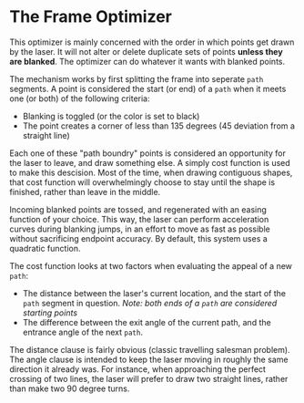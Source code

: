 The Frame Optimizer
===================

This optimizer is mainly concerned with the order in which points get drawn by the laser. It will not alter or delete duplicate sets of points **unless they are blanked**. The optimizer can do whatever it wants with blanked points.

The mechanism works by first splitting the frame into seperate `path` segments. A point is considered the start (or end) of a `path` when it meets one (or both) of the following criteria:

- Blanking is toggled (or the color is set to black)
- The point creates a corner of less than 135 degrees (45 deviation from a straight line)

Each one of these "path boundry" points is considered an opportunity for the laser to leave, and draw something else. A simply cost function is used to make this descision. Most of the time, when drawing contiguous shapes, that cost function will overwhelmingly choose to stay until the shape is finished, rather than leave in the middle.

Incoming blanked points are tossed, and regenerated with an easing function of your choice. This way, the laser can perform acceleration curves during blanking jumps, in an effort to move as fast as possible without sacrificing endpoint accuracy. By default, this system uses a quadratic function.

The cost function looks at two factors when evaluating the appeal of a new `path`:

- The distance between the laser's current location, and the start of the `path` segment in question. *Note: both ends of a `path` are considered starting points*
- The difference between the exit angle of the current path, and the entrance angle of the next `path`.

The distance clause is fairly obvious (classic travelling salesman problem). The angle clause is intended to keep the laser moving in roughly the same direction it already was. For instance, when approaching the perfect crossing of two lines, the laser will prefer to draw two straight lines, rather than make two 90 degree turns.
